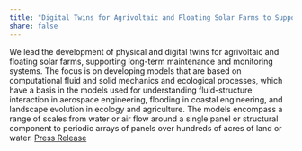 ```yaml
---
title: "Digital Twins for Agrivoltaic and Floating Solar Farms to Support Design Exploration, Deployment, and Multi-Objective Optimization for Setting Best Practices"
share: false
---
```


We lead the development of physical and digital twins for agrivoltaic and floating solar farms, supporting long-term maintenance and monitoring systems. The focus is on developing models that are based on computational fluid and solid mechanics and ecological processes, which have a basis in the models used for understanding fluid-structure interaction in aerospace engineering, flooding in coastal engineering, and landscape evolution in ecology and agriculture. The models encompass a range of scales from water or air flow around a single panel or structural component to periodic arrays of panels over hundreds of acres of land or water. [Press Release](https://www.lsu.edu/eng/news/2024/02/solar-farming-tool.php)